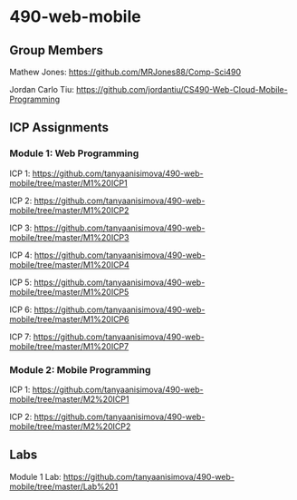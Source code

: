 # 490-web-mobile

## Group Members

Mathew Jones: https://github.com/MRJones88/Comp-Sci490

Jordan Carlo Tiu: https://github.com/jordantiu/CS490-Web-Cloud-Mobile-Programming

## ICP Assignments

### Module 1: Web Programming

ICP 1: https://github.com/tanyaanisimova/490-web-mobile/tree/master/M1%20ICP1

ICP 2: https://github.com/tanyaanisimova/490-web-mobile/tree/master/M1%20ICP2

ICP 3: https://github.com/tanyaanisimova/490-web-mobile/tree/master/M1%20ICP3

ICP 4: https://github.com/tanyaanisimova/490-web-mobile/tree/master/M1%20ICP4

ICP 5: https://github.com/tanyaanisimova/490-web-mobile/tree/master/M1%20ICP5

ICP 6: https://github.com/tanyaanisimova/490-web-mobile/tree/master/M1%20ICP6

ICP 7: https://github.com/tanyaanisimova/490-web-mobile/tree/master/M1%20ICP7

### Module 2: Mobile Programming

ICP 1: https://github.com/tanyaanisimova/490-web-mobile/tree/master/M2%20ICP1

ICP 2: https://github.com/tanyaanisimova/490-web-mobile/tree/master/M2%20ICP2

## Labs

Module 1 Lab: https://github.com/tanyaanisimova/490-web-mobile/tree/master/Lab%201

